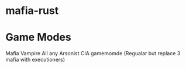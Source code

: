 # mafia-rust

# Game Modes
Mafia
Vampire
All any
Arsonist
CIA gamemomde (Regualar but replace 3 mafia with executioners)